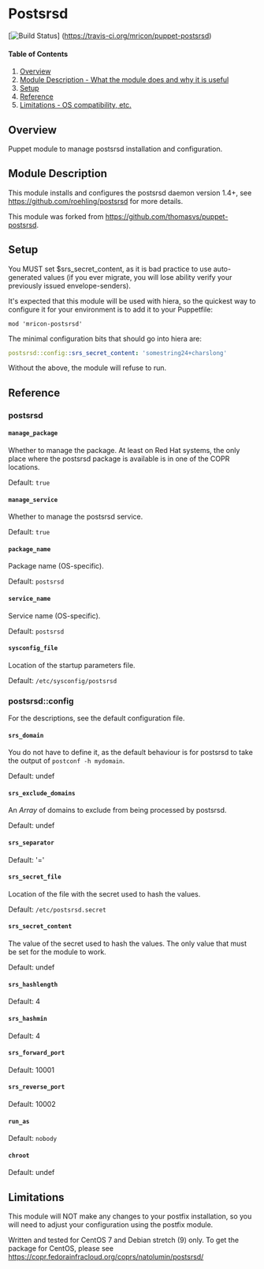# Postsrsd

[![Build Status](https://travis-ci.org/mricon/puppet-postsrsd.svg?branch=master)]
(https://travis-ci.org/mricon/puppet-postsrsd)

#### Table of Contents

1. [Overview](#overview)
2. [Module Description - What the module does and why it is useful](#module-description)
3. [Setup](#setup)
4. [Reference](#reference)
5. [Limitations - OS compatibility, etc.](#limitations)

## Overview
Puppet module to manage postsrsd installation and configuration.

## Module Description
This module installs and configures the postsrsd daemon version 1.4+, see
https://github.com/roehling/postsrsd for more details.

This module was forked from https://github.com/thomasvs/puppet-postsrsd.

## Setup
You MUST set $srs_secret_content, as it is bad practice to use auto-generated
values (if you ever migrate, you will lose ability verify your previously
issued envelope-senders).

It's expected that this module will be used with hiera, so the quickest way to
configure it for your environment is to add it to your Puppetfile:

```
mod 'mricon-postsrsd'
```

The minimal configuration bits that should go into hiera are:

```yaml
postsrsd::config::srs_secret_content: 'somestring24+charslong'
```

Without the above, the module will refuse to run.

## Reference
### postsrsd

#### `manage_package`

Whether to manage the package. At least on Red Hat systems, the only place
where the postsrsd package is available is in one of the COPR locations.

Default: `true`

#### `manage_service`

Whether to manage the postsrsd service.

Default: `true`

#### `package_name`

Package name (OS-specific).

Default: `postsrsd`

#### `service_name`

Service name (OS-specific).

Default: `postsrsd`

#### `sysconfig_file`

Location of the startup parameters file.

Default: `/etc/sysconfig/postsrsd`

### postsrsd::config

For the descriptions, see the default configuration file.

#### `srs_domain`
You do not have to define it, as the default behaviour is for postsrsd to take
the output of `postconf -h mydomain`.

Default: undef

#### `srs_exclude_domains`
An *Array* of domains to exclude from being processed by postsrsd.

Default: undef

#### `srs_separator`
Default: '='

#### `srs_secret_file`
Location of the file with the secret used to hash the values.

Default: `/etc/postsrsd.secret`

#### `srs_secret_content`
The value of the secret used to hash the values. The only value that must be
set for the module to work.

Default: undef

#### `srs_hashlength`
Default: 4

#### `srs_hashmin`
Default: 4

#### `srs_forward_port`
Default: 10001

#### `srs_reverse_port`
Default: 10002

#### `run_as`
Default: `nobody`

#### `chroot`
Default: undef

## Limitations
This module will NOT make any changes to your postfix installation, so you
will need to adjust your configuration using the postfix module.

Written and tested for CentOS 7 and Debian stretch (9) only. To get the package for CentOS, please see
https://copr.fedorainfracloud.org/coprs/natolumin/postsrsd/
